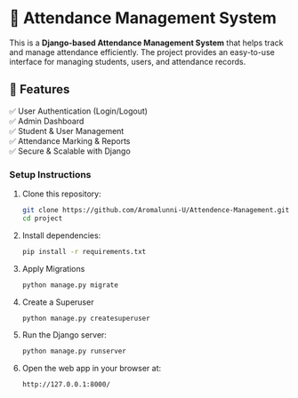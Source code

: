 # 🏫 Attendance Management System  

This is a **Django-based Attendance Management System** that helps track and manage attendance efficiently. The project provides an easy-to-use interface for managing students, users, and attendance records.  

## 🚀 Features  
✅ User Authentication (Login/Logout)  
✅ Admin Dashboard  
✅ Student & User Management  
✅ Attendance Marking & Reports  
✅ Secure & Scalable with Django  

### Setup Instructions

1. Clone this repository:
   ```bash
   git clone https://github.com/Aromalunni-U/Attendence-Management.git
   cd project
   ```
2. Install dependencies:
   ```bash
   pip install -r requirements.txt
   ```
3. Apply Migrations
   ```bash
   python manage.py migrate
   ```
4. Create a Superuser
   ```bash
   python manage.py createsuperuser
   ```
5. Run the Django server:
   ```bash
   python manage.py runserver
   ```
6. Open the web app in your browser at:
   ```
   http://127.0.0.1:8000/
   ```
